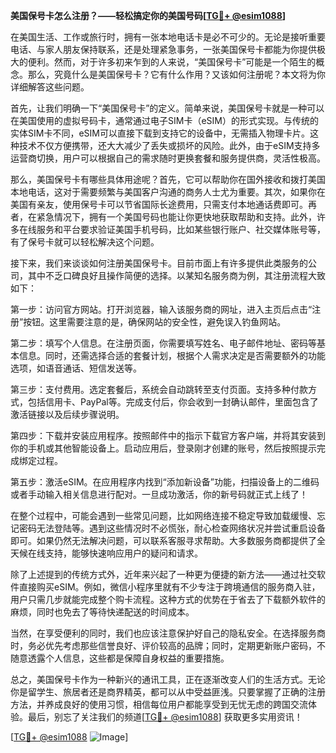 **美国保号卡怎么注册？——轻松搞定你的美国号码[[TG💪+ @esim1088](https://t.me/s/esim1088)]**

在美国生活、工作或旅行时，拥有一张本地电话卡是必不可少的。无论是接听重要电话、与家人朋友保持联系，还是处理紧急事务，一张美国保号卡都能为你提供极大的便利。然而，对于许多初来乍到的人来说，“美国保号卡”可能是一个陌生的概念。那么，究竟什么是美国保号卡？它有什么作用？又该如何注册呢？本文将为你详细解答这些问题。

首先，让我们明确一下“美国保号卡”的定义。简单来说，美国保号卡就是一种可以在美国使用的虚拟号码卡，通常通过电子SIM卡（eSIM）的形式实现。与传统的实体SIM卡不同，eSIM可以直接下载到支持它的设备中，无需插入物理卡片。这种技术不仅方便携带，还大大减少了丢失或损坏的风险。此外，由于eSIM支持多运营商切换，用户可以根据自己的需求随时更换套餐和服务提供商，灵活性极高。

那么，美国保号卡有哪些具体用途呢？首先，它可以帮助你在国外接收和拨打美国本地电话，这对于需要频繁与美国客户沟通的商务人士尤为重要。其次，如果你在美国有亲友，使用保号卡可以节省国际长途费用，只需支付本地通话费即可。再者，在紧急情况下，拥有一个美国号码也能让你更快地获取帮助和支持。此外，许多在线服务和平台要求验证美国手机号码，比如某些银行账户、社交媒体账号等，有了保号卡就可以轻松解决这个问题。

接下来，我们来谈谈如何注册美国保号卡。目前市面上有许多提供此类服务的公司，其中不乏口碑良好且操作简便的选择。以某知名服务商为例，其注册流程大致如下：

第一步：访问官方网站。打开浏览器，输入该服务商的网址，进入主页后点击“注册”按钮。这里需要注意的是，确保网站的安全性，避免误入钓鱼网站。

第二步：填写个人信息。在注册页面，你需要填写姓名、电子邮件地址、密码等基本信息。同时，还需选择合适的套餐计划，根据个人需求决定是否需要额外的功能选项，如语音通话、短信发送等。

第三步：支付费用。选定套餐后，系统会自动跳转至支付页面。支持多种付款方式，包括信用卡、PayPal等。完成支付后，你会收到一封确认邮件，里面包含了激活链接以及后续步骤说明。

第四步：下载并安装应用程序。按照邮件中的指示下载官方客户端，并将其安装到你的手机或其他智能设备上。启动应用后，登录刚才创建的账号，然后按照提示完成绑定过程。

第五步：激活eSIM。在应用程序内找到“添加新设备”功能，扫描设备上的二维码或者手动输入相关信息进行配对。一旦成功激活，你的新号码就正式上线了！

在整个过程中，可能会遇到一些常见问题，比如网络连接不稳定导致加载缓慢、忘记密码无法登陆等。遇到这些情况时不必慌张，耐心检查网络状况并尝试重启设备即可。如果仍然无法解决问题，可以联系客服寻求帮助。大多数服务商都提供了全天候在线支持，能够快速响应用户的疑问和请求。

除了上述提到的传统方式外，近年来兴起了一种更为便捷的新方法——通过社交软件直接购买eSIM。例如，微信小程序里就有不少专注于跨境通信的服务商入驻，用户只需几步就能完成整个购卡流程。这种方式的优势在于省去了下载额外软件的麻烦，同时也免去了等待快递配送的时间成本。

当然，在享受便利的同时，我们也应该注意保护好自己的隐私安全。在选择服务商时，务必优先考虑那些信誉良好、评价较高的品牌；同时，定期更新账户密码，不随意透露个人信息，这些都是保障自身权益的重要措施。

总之，美国保号卡作为一种新兴的通讯工具，正在逐渐改变人们的生活方式。无论你是留学生、旅居者还是商界精英，都可以从中受益匪浅。只要掌握了正确的注册方法，并养成良好的使用习惯，相信每位用户都能享受到无忧无虑的跨国交流体验。最后，别忘了关注我们的频道[[TG💪+ @esim1088](https://t.me/s/esim1088)] 获取更多实用资讯！

[[TG💪+ @esim1088](https://t.me/s/esim1088) ![Image](https://i.postimg.cc/4NQfJmqS/Snipaste-2025-05-13-00-14-12.png)]
